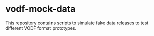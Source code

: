 # vodf-mock-data

This repository contains scripts to simulate fake data releases to test different VODF format prototypes.

